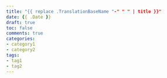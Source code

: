 ```yaml
---
title: "{{ replace .TranslationBaseName "-" " " | title }}"
date: {{ .Date }}
draft: true
toc: false
comments: true
categories:
- category1
- category2
tags:
- tag1
- tag2
---
```



<!--more-->
